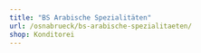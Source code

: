 ```yaml
---
title: "BS Arabische Spezialitäten"
url: /osnabrueck/bs-arabische-spezialitaeten/
shop: Konditorei
---
```

